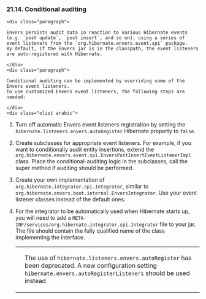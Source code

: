 ### 21.14. Conditional auditing

    <div class="paragraph">

    Envers persists audit data in reaction to various Hibernate events (e.g. `post update`, `post insert`, and so on), using a series of event listeners from the `org.hibernate.envers.event.spi` package.
    By default, if the Envers jar is in the classpath, the event listeners are auto-registered with Hibernate.

    </div>
    <div class="paragraph">

    Conditional auditing can be implemented by overriding some of the Envers event listeners.
    To use customized Envers event listeners, the following steps are needed:

    </div>
    <div class="olist arabic">

1.  Turn off automatic Envers event listeners registration by setting the `hibernate.listeners.envers.autoRegister` Hibernate property to `false`.
2.  Create subclasses for appropriate event listeners.
    For example, if you want to conditionally audit entity insertions, extend the `org.hibernate.envers.event.spi.EnversPostInsertEventListenerImpl` class.
    Place the conditional-auditing logic in the subclasses, call the super method if auditing should be performed.
3.  Create your own implementation of `org.hibernate.integrator.spi.Integrator`, similar to `org.hibernate.envers.boot.internal.EnversIntegrator`.
    Use your event listener classes instead of the default ones.
4.  For the integrator to be automatically used when Hibernate starts up, you will need to add a `META-INF/services/org.hibernate.integrator.spi.Integrator` file to your jar.
    The file should contain the fully qualified name of the class implementing the interface.
    </div>
    <div class="admonitionblock note">
    <table>
    <tr>
    <td class="icon">

    </td>
    <td class="content">
    <div class="paragraph">

    The use of `hibernate.listeners.envers.autoRegister` has been deprecated.  A new configuration setting
    `hibernate.envers.autoRegisterListeners` should be used instead.

    </div>
    </td>
    </tr>
    </table>
    </div>
    </div>
    <div class="sect2">